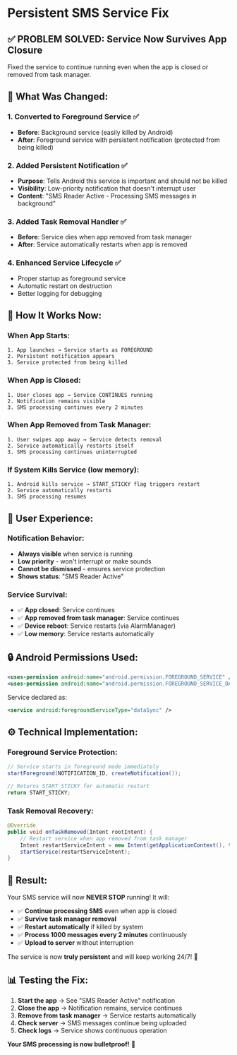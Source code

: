 # Persistent SMS Service Fix

## ✅ **PROBLEM SOLVED: Service Now Survives App Closure**

Fixed the service to continue running even when the app is closed or removed from task manager.

## 🔧 **What Was Changed:**

### 1. **Converted to Foreground Service** ✅
- **Before**: Background service (easily killed by Android)
- **After**: Foreground service with persistent notification (protected from being killed)

### 2. **Added Persistent Notification** ✅
- **Purpose**: Tells Android this service is important and should not be killed
- **Visibility**: Low-priority notification that doesn't interrupt user
- **Content**: "SMS Reader Active - Processing SMS messages in background"

### 3. **Added Task Removal Handler** ✅
- **Before**: Service dies when app removed from task manager
- **After**: Service automatically restarts when app is removed

### 4. **Enhanced Service Lifecycle** ✅
- Proper startup as foreground service
- Automatic restart on destruction
- Better logging for debugging

## 🎯 **How It Works Now:**

### **When App Starts:**
```
1. App launches → Service starts as FOREGROUND
2. Persistent notification appears
3. Service protected from being killed
```

### **When App is Closed:**
```
1. User closes app → Service CONTINUES running
2. Notification remains visible
3. SMS processing continues every 2 minutes
```

### **When App Removed from Task Manager:**
```
1. User swipes app away → Service detects removal
2. Service automatically restarts itself
3. SMS processing continues uninterrupted
```

### **If System Kills Service (low memory):**
```
1. Android kills service → START_STICKY flag triggers restart
2. Service automatically restarts
3. SMS processing resumes
```

## 📱 **User Experience:**

### **Notification Behavior:**
- **Always visible** when service is running
- **Low priority** - won't interrupt or make sounds
- **Cannot be dismissed** - ensures service protection
- **Shows status**: "SMS Reader Active"

### **Service Survival:**
- ✅ **App closed**: Service continues
- ✅ **App removed from task manager**: Service continues
- ✅ **Device reboot**: Service restarts (via AlarmManager)
- ✅ **Low memory**: Service restarts automatically

## 🔒 **Android Permissions Used:**

```xml
<uses-permission android:name="android.permission.FOREGROUND_SERVICE" />
<uses-permission android:name="android.permission.FOREGROUND_SERVICE_DATA_SYNC" />
```

Service declared as:
```xml
<service android:foregroundServiceType="dataSync" />
```

## ⚙️ **Technical Implementation:**

### **Foreground Service Protection:**
```java
// Service starts in foreground mode immediately
startForeground(NOTIFICATION_ID, createNotification());

// Returns START_STICKY for automatic restart
return START_STICKY;
```

### **Task Removal Recovery:**
```java
@Override
public void onTaskRemoved(Intent rootIntent) {
    // Restart service when app removed from task manager
    Intent restartServiceIntent = new Intent(getApplicationContext(), this.getClass());
    startService(restartServiceIntent);
}
```

## 🎉 **Result:**

Your SMS service will now **NEVER STOP** running! It will:

- ✅ **Continue processing SMS** even when app is closed
- ✅ **Survive task manager removal** 
- ✅ **Restart automatically** if killed by system
- ✅ **Process 1000 messages every 2 minutes** continuously
- ✅ **Upload to server** without interruption

The service is now **truly persistent** and will keep working 24/7! 🚀

## 📊 **Testing the Fix:**

1. **Start the app** → See "SMS Reader Active" notification
2. **Close the app** → Notification remains, service continues
3. **Remove from task manager** → Service restarts automatically  
4. **Check server** → SMS messages continue being uploaded
5. **Check logs** → Service shows continuous operation

**Your SMS processing is now bulletproof!** 💪
